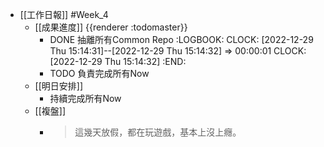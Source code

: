 - [[工作日報]] #Week_4
	- [[成果進度]] {{renderer :todomaster}}
		- DONE 抽離所有Common Repo
		  :LOGBOOK:
		  CLOCK: [2022-12-29 Thu 15:14:31]--[2022-12-29 Thu 15:14:32] =>  00:00:01
		  CLOCK: [2022-12-29 Thu 15:14:32]
		  :END:
		- TODO  負責完成所有Now
	- [[明日安排]]
		- 持續完成所有Now
	- [[複盤]]
		- > 這幾天放假，都在玩遊戲，基本上沒上癮。